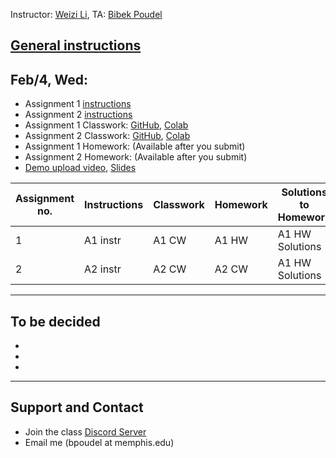 Instructor: [Weizi Li](https://weizi-li.github.io/), TA: [Bibek Poudel](https://poudel-bibek.github.io)


## [General instructions](instructions.md)

## Feb/4, Wed: 
  - Assignment 1 [instructions](https://paper.dropbox.com/doc/Assignment-1-Machine-Learning-Basics--Ba6h_U6fDRzTP3YUeNTx_Q8lAQ-i6SXrJ11ZvEacbKrWzU7u)
  - Assignment 2 [instructions](https://paper.dropbox.com/doc/Assignment-2-Linear-Models--Ba50PHzyiLH5Dzf2yDwnHCATAQ-8mI2pC7xayNQKfGmKhFQj)
  - Assignment 1 Classwork: [GitHub](https://github.com/poudel-bibek/Intro-to-AI-Assignments/blob/main/A1_class.ipynb), [Colab](https://colab.research.google.com/github/poudel-bibek/Intro-to-AI-Assignments/blob/main/A1_class.ipynb)
  - Assignment 2 Classwork: [GitHub](https://github.com/poudel-bibek/Intro-to-AI-Assignments/blob/main/A1_class.ipynb), [Colab](https://colab.research.google.com/github/poudel-bibek/Intro-to-AI-Assignments/blob/main/A1_class.ipynb)
  - Assignment 1 Homework: (Available after you submit) 
  - Assignment 2 Homework: (Available after you submit) 
  - [Demo upload video](), [Slides]()
  
  | Assignment no. | Instructions | Classwork | Homework | Solutions to Homework |
|----------------|--------------|-----------|----------|-----------------------|
| 1              | A1 instr     | A1 CW     | A1 HW    | A1 HW Solutions       |
| 2              | A2 instr     | A2 CW     | A2 CW    | A1 HW Solutions       |

---
## To be decided
  - 
  - 
  - 
  
  
---
## Support and Contact
  - Join the class [Discord Server](https://discord.gg/pGbxNGNT)
  - Email me (bpoudel at memphis.edu)
